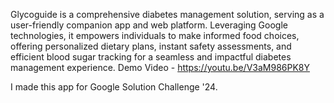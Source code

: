 Glycoguide is a comprehensive diabetes management solution, serving as a user-friendly companion app and web platform. Leveraging Google technologies, it empowers individuals to make informed food choices, offering personalized dietary plans, instant safety assessments, and efficient blood sugar tracking for a seamless and impactful diabetes management experience.
Demo Video - https://youtu.be/V3aM986PK8Y

I made this app for Google Solution Challenge '24. 
